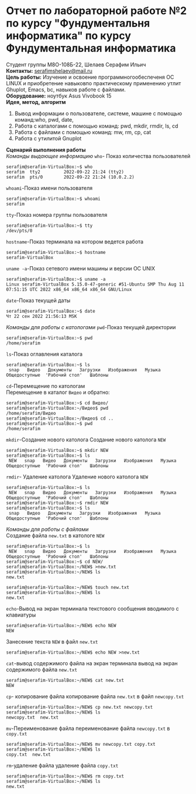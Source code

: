 # Отчет по лабораторной работе №2 по курсу "Фундументальня информатика" по курсу Фундументальная информатика
Cтудент группы М8О-108Б-22, Шелаев Серафим Ильич  
**Контакты:** serafimshelaev@mail.ru  
**Цель работы:** Изучение и освоение программногообеспеченя OC LINUX  и приобретение навыковпо практическому применению утлит Ghuplot, Emacs, bc, навыков работе с файлами.  
**Оборудование:** ноутбук  Asus Vivobook 15  
**Идея, метод, алгоритм**
1. Вывод информации о пользователе, системе, машине с помощью команд:who, pwd, date, 
2. Работа с каталогами с помощью команд: pwd, mkdir, rmdir, ls, cd
3. Работа с файлами с помощью команд: mw, rm, cp, cat
4. Работа с утилитой Gnuplot  
 
**Сценарий выполнения работы**  
*Команды выдающее информацию*
`who`- Показ количества пользователей
```
serafim@serafim-VirtualBox:~$ who
serafim  tty2         2022-09-22 21:24 (tty2)
serafim  pts/0        2022-09-22 21:24 (10.0.2.2)

```
`whoami`-Показ имени пользователя
```
serafim@serafim-VirtualBox:~$ whoami
serafim
```
`tty`-Показ номера группы пользователя
```
serafim@serafim-VirtualBox:~$ tty
/dev/pts/0
```
`hostname`-Показ терминала на котором ведется работа
```
serafim@serafim-VirtualBox:~$ hostname
serafim-VirtualBox
```
`uname -a`-Показ сетевого имени машины и версии OC UNIX
```
serafim@serafim-VirtualBox:~$ uname -a
Linux serafim-VirtualBox 5.15.0-47-generic #51-Ubuntu SMP Thu Aug 11 07:51:15 UTC 2022 x86_64 x86_64 x86_64 GNU/Linux
```
`date`-Показ текущей даты
```
serafim@serafim-VirtualBox:~$ date
Чт 22 сен 2022 21:56:13 MSK
```


*Команды для работы с катологами* 
`pwd`-Показ текущей директории
```
serafim@serafim-VirtualBox:~$ pwd
/home/serafim
```
`ls`-Показ оглавления каталога
```
serafim@serafim-VirtualBox:~$ ls
 snap   Видео   Документы   Загрузки   Изображения   Музыка   Общедоступные  'Рабочий стол'   Шаблоны
```  
`cd`-Перемещение по катологам  
Перемещение в каталог `Видео` и обратно:
```
serafim@serafim-VirtualBox:~$ cd Видео/
serafim@serafim-VirtualBox:~/Видео$ pwd
/home/serafim/Видео
serafim@serafim-VirtualBox:~/Видео$ cd ..
serafim@serafim-VirtualBox:~$ pwd
/home/serafim

```
`mkdir`-Создание нового католога
Cоздание нового католога `NEW`
```
serafim@serafim-VirtualBox:~$ mkdir NEW
serafim@serafim-VirtualBox:~$ ls
 NEW   snap   Видео   Документы   Загрузки   Изображения   Музыка   Общедоступные  'Рабочий стол'   Шаблоны
 ```
`rmdir`- Удаление католога
Удаление нового католога `NEW`
```
serafim@serafim-VirtualBox:~$ ls
 NEW   snap   Видео   Документы   Загрузки   Изображения   Музыка   Общедоступные  'Рабочий стол'   Шаблоны
serafim@serafim-VirtualBox:~$ rmdir NEW
serafim@serafim-VirtualBox:~$ ls
 snap   Видео   Документы   Загрузки   Изображения   Музыка   Общедоступные  'Рабочий стол'   Шаблоны
```

*Команды для работы с файлами*  
Создание файла `new.txt` в катологе `NEW`
```
serafim@serafim-VirtualBox:~$ ls
 NEW   snap   Видео   Документы   Загрузки   Изображения   Музыка   Общедоступные  'Рабочий стол'   Шаблоны
serafim@serafim-VirtualBox:~$ cd NEW/
serafim@serafim-VirtualBox:~/NEW$ >new.txt
serafim@serafim-VirtualBox:~/NEW$ ls
new.txt
```

```
serafim@serafim-VirtualBox:~/NEW$ touch new.txt
serafim@serafim-VirtualBox:~/NEW$ ls
new.txt
```
`echo`-Вывод на экран терминала текстового сообщения вводимого с клавиатуры
```
serafim@serafim-VirtualBox:~/NEW$ echo NEW
NEW
```

Занесение текста `NEW` в файл `new.txt`
```
serafim@serafim-VirtualBox:~/NEW$ echo NEW >new.txt
```
`cat`-вывод содержимого файла на экран терминала
вывод на экран содержимого файла `new.txt`
```
serafim@serafim-VirtualBox:~/NEW$ cat new.txt
NEW
```
`cp`- копирование файла
копирование файла `new.txt` в файл `newcopy.txt`
```
serafim@serafim-VirtualBox:~/NEW$ cp new.txt newcopy.txt
serafim@serafim-VirtualBox:~/NEW$ ls
newcopy.txt  new.txt
```
`mv`-Переименование файла
переименование файла `newcopy.txt` в `copy.txt`
```
serafim@serafim-VirtualBox:~/NEW$ mv newcopy.txt copy.txt
serafim@serafim-VirtualBox:~/NEW$ ls
copy.txt  new.txt
```
`rm`-удаление файла
удаление файла `copy.txt`
```
serafim@serafim-VirtualBox:~/NEW$ rm copy.txt
serafim@serafim-VirtualBox:~/NEW$ ls
new.txt
```

